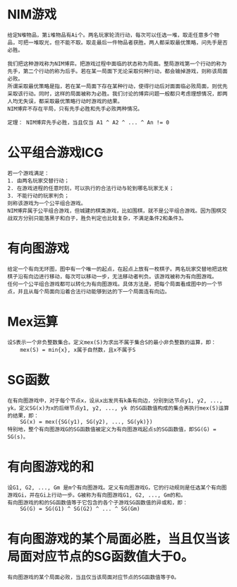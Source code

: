 # NIM游戏
	给定N堆物品，第i堆物品有Ai个。两名玩家轮流行动，每次可以任选一堆，取走任意多个物品，可把一堆取光，但不能不取。取走最后一件物品者获胜。两人都采取最优策略，问先手是否必胜。
	
	我们把这种游戏称为NIM博弈。把游戏过程中面临的状态称为局面。整局游戏第一个行动的称为先手，第二个行动的称为后手。若在某一局面下无论采取何种行动，都会输掉游戏，则称该局面必败。
	所谓采取最优策略是指，若在某一局面下存在某种行动，使得行动后对面面临必败局面，则优先采取该行动。同时，这样的局面被称为必胜。我们讨论的博弈问题一般都只考虑理想情况，即两人均无失误，都采取最优策略行动时游戏的结果。
	NIM博弈不存在平局，只有先手必胜和先手必败两种情况。
	
	定理： NIM博弈先手必胜，当且仅当 A1 ^ A2 ^ ... ^ An != 0


# 公平组合游戏ICG
	若一个游戏满足：
	1. 由两名玩家交替行动；
	2. 在游戏进程的任意时刻，可以执行的合法行动与轮到哪名玩家无关；
	3. 不能行动的玩家判负；
	则称该游戏为一个公平组合游戏。
	NIM博弈属于公平组合游戏，但城建的棋类游戏，比如围棋，就不是公平组合游戏。因为围棋交战双方分别只能落黑子和白子，胜负判定也比较复杂，不满足条件2和条件3。


# 有向图游戏
	给定一个有向无环图，图中有一个唯一的起点，在起点上放有一枚棋子。两名玩家交替地把这枚棋子沿有向边进行移动，每次可以移动一步，无法移动者判负。该游戏被称为有向图游戏。
	任何一个公平组合游戏都可以转化为有向图游戏。具体方法是，把每个局面看成图中的一个节点，并且从每个局面向沿着合法行动能够到达的下一个局面连有向边。


# Mex运算
	设S表示一个非负整数集合。定义mex(S)为求出不属于集合S的最小非负整数的运算，即：
		mex(S) = min{x}, x属于自然数，且x不属于S


# SG函数
	在有向图游戏中，对于每个节点x，设从x出发共有k条有向边，分别到达节点y1, y2, ..., yk，定义SG(x)为x的后继节点y1, y2, ..., yk 的SG函数值构成的集合再执行mex(S)运算的结果，即：
		SG(x) = mex({SG(y1), SG(y2), ..., SG(yk)})
	特别地，整个有向图游戏G的SG函数值被定义为有向图游戏起点s的SG函数值，即SG(G) = SG(s)。


# 有向图游戏的和
	设G1, G2, ..., Gm 是m个有向图游戏。定义有向图游戏G，它的行动规则是任选某个有向图游戏Gi，并在Gi上行动一步。G被称为有向图游戏G1, G2, ..., Gm的和。
	有向图游戏的和的SG函数值等于它包含的各个子游戏SG函数值的异或和，即：
		SG(G) = SG(G1) ^ SG(G2) ^ ... ^ SG(Gm)


# 	有向图游戏的某个局面必胜，当且仅当该局面对应节点的SG函数值大于0。
	有向图游戏的某个局面必败，当且仅当该局面对应节点的SG函数值等于0。
